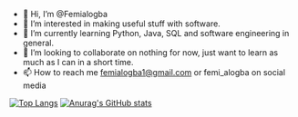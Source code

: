- 👋 Hi, I’m @Femialogba
- 👀 I’m interested in making useful stuff with software.
- 🌱 I’m currently learning Python, Java, SQL and software engineering in general.
- 💞️ I’m looking to collaborate on nothing for now, just want to learn as much as I can in a short time.
- 📫 How to reach me femialogba1@gmail.com or femi_alogba on social media

[![Top Langs](https://github-readme-stats.vercel.app/api/top-langs/?username=fmlog)](https://github.com/anuraghazra/github-readme-stats)
[![Anurag's GitHub stats](https://github-readme-stats.vercel.app/api?username=fmlog)](https://github.com/anuraghazra/github-readme-stats)

<!---
fmlog/fmlog is a ✨ special ✨ repository because its `README.md` (this file) appears on your GitHub profile.
You can click the Preview link to take a look at your changes.
--->